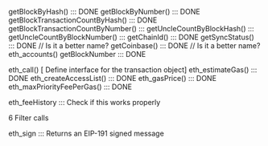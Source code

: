 getBlockByHash() ::: DONE
getBlockByNumber()  :::  DONE
getBlockTransactionCountByHash() ::: DONE
getBlockTransactionCountByNumber() :::
getUncleCountByBlockHash() :::
getUncleCountByBlockNumber() :::
getChainId() ::: DONE
getSyncStatus() ::: DONE   // Is it a better name?
getCoinbase() ::: DONE     // Is it a better name?
eth_accounts()
getBlockNumber ::: DONE

eth_call() [ Define interface for the transaction object]
eth_estimateGas() ::: DONE
eth_createAccessList() ::: DONE
eth_gasPrice() ::: DONE
eth_maxPriorityFeePerGas() ::: DONE

eth_feeHistory ::: Check if this works properly

6 Filter calls

eth_sign ::: Returns an EIP-191 signed message

